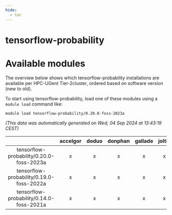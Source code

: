 ```yaml
---
hide:
  - toc
---
```


tensorflow-probability
======================

# Available modules


The overview below shows which tensorflow-probability installations are available per HPC-UGent Tier-2cluster, ordered based on software version (new to old).

To start using tensorflow-probability, load one of these modules using a `module load` command like:

```shell
module load tensorflow-probability/0.20.0-foss-2023a
```

*(This data was automatically generated on Wed, 04 Sep 2024 at 13:43:19 CEST)*  

| |accelgor|doduo|donphan|gallade|joltik|shinx|skitty|
| :---: | :---: | :---: | :---: | :---: | :---: | :---: | :---: |
|tensorflow-probability/0.20.0-foss-2023a|x|x|x|x|x|x|x|
|tensorflow-probability/0.19.0-foss-2022a|x|x|x|x|x|-|x|
|tensorflow-probability/0.14.0-foss-2021a|x|x|x|x|x|-|x|
